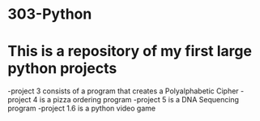 # 303-Python
# This is a repository of my first large python projects
 -project 3 consists of a program that creates a Polyalphabetic Cipher
 -project 4 is a pizza ordering program
 -project 5 is a DNA Sequencing program
 -project 1.6 is a python video game

